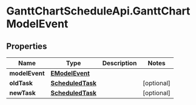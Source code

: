 # GanttChartScheduleApi.GanttChartModelEvent

## Properties
Name | Type | Description | Notes
------------ | ------------- | ------------- | -------------
**modelEvent** | [**EModelEvent**](EModelEvent.md) |  | 
**oldTask** | [**ScheduledTask**](ScheduledTask.md) |  | [optional] 
**newTask** | [**ScheduledTask**](ScheduledTask.md) |  | [optional] 

